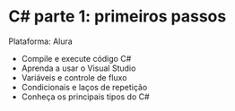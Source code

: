 # C# parte 1: primeiros passos
Plataforma: Alura
- Compile e execute código C#
- Aprenda a usar o Visual Studio
- Variáveis e controle de fluxo
- Condicionais e laços de repetição
- Conheça os principais tipos do C#
